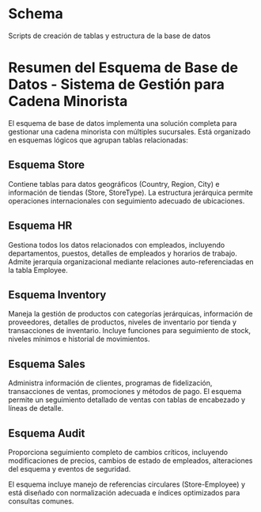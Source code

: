 # Schema

Scripts de creación de tablas y estructura de la base de datos

# Resumen del Esquema de Base de Datos - Sistema de Gestión para Cadena Minorista

El esquema de base de datos implementa una solución completa para gestionar una cadena minorista con múltiples sucursales. Está organizado en esquemas lógicos que agrupan tablas relacionadas:

## Esquema Store
Contiene tablas para datos geográficos (Country, Region, City) e información de tiendas (Store, StoreType). La estructura jerárquica permite operaciones internacionales con seguimiento adecuado de ubicaciones.

## Esquema HR
Gestiona todos los datos relacionados con empleados, incluyendo departamentos, puestos, detalles de empleados y horarios de trabajo. Admite jerarquía organizacional mediante relaciones auto-referenciadas en la tabla Employee.

## Esquema Inventory
Maneja la gestión de productos con categorías jerárquicas, información de proveedores, detalles de productos, niveles de inventario por tienda y transacciones de inventario. Incluye funciones para seguimiento de stock, niveles mínimos e historial de movimientos.

## Esquema Sales
Administra información de clientes, programas de fidelización, transacciones de ventas, promociones y métodos de pago. El esquema permite un seguimiento detallado de ventas con tablas de encabezado y líneas de detalle.

## Esquema Audit
Proporciona seguimiento completo de cambios críticos, incluyendo modificaciones de precios, cambios de estado de empleados, alteraciones del esquema y eventos de seguridad.

El esquema incluye manejo de referencias circulares (Store-Employee) y está diseñado con normalización adecuada e índices optimizados para consultas comunes.